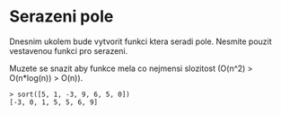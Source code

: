 # Serazeni pole
Dnesnim ukolem bude vytvorit funkci ktera seradi pole. Nesmite pouzit vestavenou funkci pro serazeni.

Muzete se snazit aby funkce mela co nejmensi slozitost (O(n^2) > O(n*log(n)) > O(n)).
```shell
> sort([5, 1, -3, 9, 6, 5, 0])
[-3, 0, 1, 5, 5, 6, 9]
```
